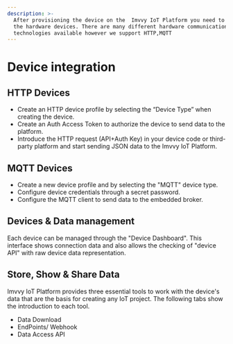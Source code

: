 ```yaml
---
description: >-
  After provisioning the device on the  Imvvy IoT Platform you need to configure
  the hardware devices. There are many different hardware communication
  technologies available however we support HTTP,MQTT
---
```


# Device integration

## HTTP Devices

* Create an HTTP device profile by selecting the “Device Type” when creating the device.
* Create an Auth Access Token to authorize the device to send data to the platform.
* Introduce the HTTP request \(API+Auth Key\) in your device code or third-party platform and start sending JSON data to the Imvvy IoT Platform.

## MQTT Devices

* Create a new device profile and by selecting the "MQTT" device type.
* Configure device credentials through a secret password.
* Configure the MQTT client to send data to the embedded broker.

## Devices & Data management

Each device can be managed through the "Device Dashboard". This interface shows connection data and also allows the checking of "device API" with raw device data representation.

## Store, Show & Share Data

Imvvy IoT Platform provides three essential tools to work with the device's data that are the basis for creating any IoT project. The following tabs show the introduction to each tool. 

* Data Download 
* EndPoints/ Webhook 
* Data Access API



